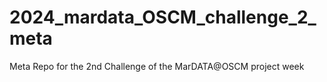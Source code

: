 # 2024_mardata_OSCM_challenge_2_meta
Meta Repo for the 2nd Challenge of the MarDATA@OSCM project week

